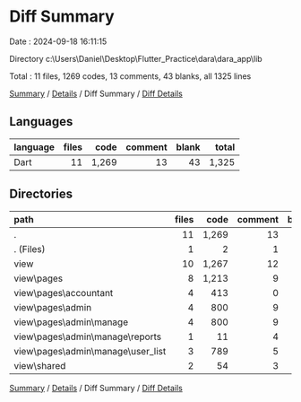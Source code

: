 # Diff Summary

Date : 2024-09-18 16:11:15

Directory c:\\Users\\Daniel\\Desktop\\Flutter_Practice\\dara\\dara_app\\lib

Total : 11 files,  1269 codes, 13 comments, 43 blanks, all 1325 lines

[Summary](results.md) / [Details](details.md) / Diff Summary / [Diff Details](diff-details.md)

## Languages
| language | files | code | comment | blank | total |
| :--- | ---: | ---: | ---: | ---: | ---: |
| Dart | 11 | 1,269 | 13 | 43 | 1,325 |

## Directories
| path | files | code | comment | blank | total |
| :--- | ---: | ---: | ---: | ---: | ---: |
| . | 11 | 1,269 | 13 | 43 | 1,325 |
| . (Files) | 1 | 2 | 1 | 1 | 4 |
| view | 10 | 1,267 | 12 | 42 | 1,321 |
| view\\pages | 8 | 1,213 | 9 | 39 | 1,261 |
| view\\pages\\accountant | 4 | 413 | 0 | 11 | 424 |
| view\\pages\\admin | 4 | 800 | 9 | 28 | 837 |
| view\\pages\\admin\\manage | 4 | 800 | 9 | 28 | 837 |
| view\\pages\\admin\\manage\\reports | 1 | 11 | 4 | 0 | 15 |
| view\\pages\\admin\\manage\\user_list | 3 | 789 | 5 | 28 | 822 |
| view\\shared | 2 | 54 | 3 | 3 | 60 |

[Summary](results.md) / [Details](details.md) / Diff Summary / [Diff Details](diff-details.md)